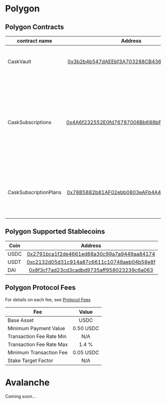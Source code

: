 # Polygon

## Polygon Contracts

| contract name         |                                                          Address                                                          |                                                                                                                                         Description |
|-----------------------|:-------------------------------------------------------------------------------------------------------------------------:|----------------------------------------------------------------------------------------------------------------------------------------------------:|
| CaskVault             | [0x3b2b4b547dAEEbf3A703288CB43650f0F287b9ff](https://polygonscan.com/address/0x3b2b4b547dAEEbf3A703288CB43650f0F287b9ff)  |                                                                                              Cask vault to store the various assets in the protocol |
| CaskSubscriptions     | [0x4A6f232552E0fd76787006Bb688bFBCB931cc3d0](https://polygonscan.com/address/0x4A6f232552E0fd76787006Bb688bFBCB931cc3d0)  | Cask subscriptions contract for subscription management. Implements ERC-721 for subscriptions to be represented as an optionally transferrable NFT. |
| CaskSubscriptionPlans | [0x78B5882b81AF02ebb0803eAFb4A4bf27fe35470e](https://polygonscan.com/address/0x78B5882b81AF02ebb0803eAFb4A4bf27fe35470e)  |                                                                               Cask subscriptions plans contract where the provider profile is held. |


## Polygon Supported Stablecoins

| Coin |                             Address                                                                                          |
|------|:----------------------------------------------------------------------------------------------------------------------------:|
| USDC |    [0x2791bca1f2de4661ed88a30c99a7a9449aa84174](https://polygonscan.com/token/0x2791bca1f2de4661ed88a30c99a7a9449aa84174)    |
| USDT |    [0xc2132d05d31c914a87c6611c10748aeb04b58e8f](https://polygonscan.com/token/0xc2132d05d31c914a87c6611c10748aeb04b58e8f)    |
| DAI  |    [0x8f3cf7ad23cd3cadbd9735aff958023239c6a063](https://polygonscan.com/token/0x8f3cf7ad23cd3cadbd9735aff958023239c6a063)    |

## Polygon Protocol Fees

For details on each fee, see [Protocol Fees](/protocol-fees.md)

| Fee                      |   Value   |
|--------------------------|:---------:|
| Base Asset               |   USDC    | 
| Minimum Payment Value    | 0.50 USDC |
| Transaction Fee Rate Min |    N/A    |
| Transaction Fee Rate Max |   1.4 %   |
| Minimum Transaction Fee  | 0.05 USDC |
| Stake Target Factor      |    N/A    |


# Avalanche

Coming soon...
